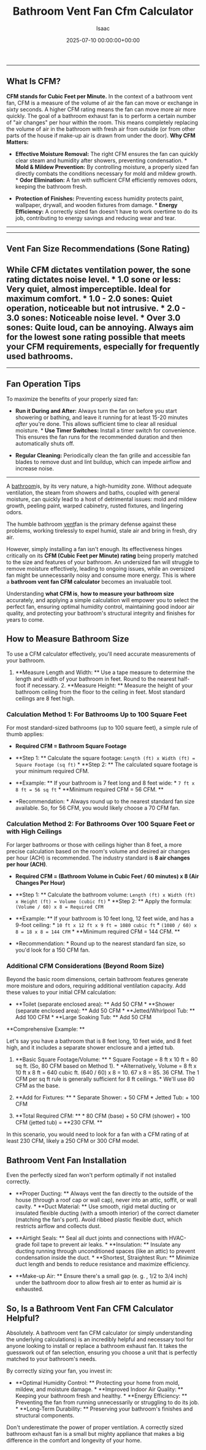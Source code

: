 ﻿---
title: Bathroom Vent Fan Cfm Calculator
description: A bathroom is, by its very nature, a high-humidity zone. Without adequate ventilation, the steam from showers and baths, coupled with general moisture, can...
slug: /bathroom-vent-fan-cfm-calculator/
date: 2025-07-10 00:00:00+00:00
lastmod: 2025-07-10 00:00:00+03:00
author: Isaac
categories:

- Home Improvement

- HVAC

- Bathroom
tags:

- home-improvement

- bathroom

- vent
layout: post
---
---

## What Is CFM?
**CFM stands for Cubic Feet per Minute.** In the context of a bathroom vent fan, CFM is a measure of the volume of air the fan can move or exchange in sixty seconds. A higher CFM rating means the fan can move more air more quickly.
The goal of a bathroom exhaust fan is to perform a certain number of "air changes" per hour within the room. This means completely replacing the volume of air in the bathroom with fresh air from outside (or from other parts of the house if make-up air is drawn from under the door).
**Why CFM Matters:**

* **Effective Moisture Removal:** The right CFM ensures the fan can quickly clear steam and humidity after showers, preventing condensation. * **Mold & Mildew Prevention:** By controlling moisture, a properly sized fan directly combats the conditions necessary for mold and mildew growth. * **Odor Elimination:** A fan with sufficient CFM efficiently removes odors, keeping the bathroom fresh.

* **Protection of Finishes:** Preventing excess humidity protects paint, wallpaper, drywall, and wooden fixtures from damage. * **Energy Efficiency:** A correctly sized fan doesn't have to work overtime to do its job, contributing to energy savings and reducing wear and tear.
---
---

## Vent Fan Size Recommendations (Sone Rating)
While CFM dictates ventilation power, the **sone rating** dictates noise level. * **1.0 sone or less:** Very quiet, almost imperceptible. Ideal for maximum comfort. * **1.0 - 2.0 sones:** Quiet operation, noticeable but not intrusive. * **2.0 - 3.0 sones:** Noticeable noise level. * **Over 3.0 sones:** Quite loud, can be annoying.
Always aim for the lowest sone rating possible that meets your CFM requirements, especially for frequently used bathrooms.
---
---

## Fan Operation Tips
To maximize the benefits of your properly sized fan:

* **Run it During and After:** Always turn the fan on before you start showering or bathing, and leave it running for at least 15-20 minutes *after* you're done. This allows sufficient time to clear all residual moisture. * **Use Timer Switches:** Install a timer switch for convenience. This ensures the fan runs for the recommended duration and then automatically shuts off.

* **Regular Cleaning:** Periodically clean the fan grille and accessible fan blades to remove dust and lint buildup, which can impede airflow and increase noise.
---

A [bathroom](https://pestpolicy.com/installing-a-bathroom-vent-fan-through-a-wall/)is, by its very nature, a high-humidity zone. Without adequate ventilation, the steam from showers and baths, coupled with general moisture, can quickly lead to a host of detrimental issues: mold and mildew growth, peeling paint, warped cabinetry, rusted fixtures, and lingering odors.

The humble bathroom [vent](https://pestpolicy.com/how-to-maintain-a-bathroom-vent-fan/)fan is the primary defense against these problems, working tirelessly to expel humid, stale air and bring in fresh, dry air.

However, simply installing a fan isn't enough. Its effectiveness hinges critically on its **CFM (Cubic Feet per Minute) rating** being properly matched to the size and features of your bathroom. An undersized fan will struggle to remove moisture effectively, leading to ongoing issues, while an oversized fan might be unnecessarily noisy and consume more energy. This is where a **bathroom vent fan CFM calculator** becomes an invaluable tool.

Understanding **what CFM is**, **how to measure your bathroom size** accurately, and applying a simple calculation will empower you to select the perfect fan, ensuring optimal humidity control, maintaining good indoor air quality, and protecting your bathroom's structural integrity and finishes for years to come.

##  How to Measure Bathroom Size

To use a CFM calculator effectively, you'll need accurate measurements of your bathroom.

1. **Measure Length and Width: ** Use a tape measure to determine the length and width of your bathroom in feet. Round to the nearest half-foot if necessary. 2. **Measure Height: ** Measure the height of your bathroom ceiling from the floor to the ceiling in feet. Most standard ceilings are 8 feet high.

###  Calculation Method 1: For Bathrooms Up to 100 Square Feet

For most standard-sized bathrooms (up to 100 square feet), a simple rule of thumb applies:

* **Required CFM = Bathroom Square Footage**

* **Step 1: ** Calculate the square footage: `Length (ft) x Width (ft) = Square Footage (sq ft)` * **Step 2: ** The calculated square footage is your minimum required CFM.

* **Example: ** If your bathroom is 7 feet long and 8 feet wide: * `7 ft x 8 ft = 56 sq ft` * **Minimum required CFM = 56 CFM. **

* *Recommendation: * Always round up to the nearest standard fan size available. So, for 56 CFM, you would likely choose a 70 CFM fan.

###  Calculation Method 2: For Bathrooms Over 100 Square Feet or with High Ceilings

For larger bathrooms or those with ceilings higher than 8 feet, a more precise calculation based on the room's volume and desired air changes per hour (ACH) is recommended. The industry standard is **8 air changes per hour (ACH)**.

* **Required CFM = (Bathroom Volume in Cubic Feet / 60 minutes) x 8 (Air Changes Per Hour)**

* **Step 1: ** Calculate the bathroom volume: `Length (ft) x Width (ft) x Height (ft) = Volume (cubic ft)` * **Step 2: ** Apply the formula: `(Volume / 60) x 8 = Required CFM`

* **Example: ** If your bathroom is 10 feet long, 12 feet wide, and has a 9-foot ceiling: * `10 ft x 12 ft x 9 ft = 1080 cubic ft` * `(1080 / 60) x 8 = 18 x 8 = 144 CFM` * **Minimum required CFM = 144 CFM. **

* *Recommendation: * Round up to the nearest standard fan size, so you'd look for a 150 CFM fan.

###  Additional CFM Considerations (Beyond Room Size)

Beyond the basic room dimensions, certain bathroom features generate more moisture and odors, requiring additional ventilation capacity. Add these values to your initial CFM calculation:

* **Toilet (separate enclosed area): ** Add 50 CFM * **Shower (separate enclosed area): ** Add 50 CFM * **Jetted/Whirlpool Tub: ** Add 100 CFM * **Large Soaking Tub: ** Add 50 CFM

**Comprehensive Example: **

Let's say you have a bathroom that is 8 feet long, 10 feet wide, and 8 feet high, and it includes a separate shower enclosure and a jetted tub.

1. **Basic Square Footage/Volume: ** * Square Footage = 8 ft x 10 ft = 80 sq ft. (So, 80 CFM based on Method 1). * *Alternatively, Volume = 8 ft x 10 ft x 8 ft = 640 cubic ft. (640 / 60) x 8 = 10. 67 x 8 = 85. 36 CFM. The 1 CFM per sq ft rule is generally sufficient for 8 ft ceilings. * We'll use 80 CFM as the base.

2. **Add for Fixtures: ** * Separate Shower: + 50 CFM * Jetted Tub: + 100 CFM

3. **Total Required CFM: ** * 80 CFM (base) + 50 CFM (shower) + 100 CFM (jetted tub) = **230 CFM. **

In this scenario, you would need to look for a fan with a CFM rating of at least 230 CFM, likely a 250 CFM or 300 CFM model.

##  Bathroom Vent Fan Installation

Even the perfectly sized fan won't perform optimally if not installed correctly.

* **Proper Ducting: ** Always vent the fan directly to the outside of the house (through a roof cap or wall cap), never into an attic, soffit, or wall cavity. * **Duct Material: ** Use smooth, rigid metal ducting or insulated flexible ducting (with a smooth interior) of the correct diameter (matching the fan's port). Avoid ribbed plastic flexible duct, which restricts airflow and collects dust.

* **Airtight Seals: ** Seal all duct joints and connections with HVAC-grade foil tape to prevent air leaks. * **Insulation: ** Insulate any ducting running through unconditioned spaces (like an attic) to prevent condensation inside the duct. * **Shortest, Straightest Run: ** Minimize duct length and bends to reduce resistance and maximize efficiency.

* **Make-up Air: ** Ensure there's a small gap (e. g. , 1/2 to 3/4 inch) under the bathroom door to allow fresh air to enter as humid air is exhausted.

##  So, Is a Bathroom Vent Fan CFM Calculator Helpful?

Absolutely. A bathroom vent fan CFM calculator (or simply understanding the underlying calculations) is an incredibly helpful and necessary tool for anyone looking to install or replace a bathroom exhaust fan. It takes the guesswork out of fan selection, ensuring you choose a unit that is perfectly matched to your bathroom's needs.

By correctly sizing your fan, you invest in:

* **Optimal Humidity Control: ** Protecting your home from mold, mildew, and moisture damage. * **Improved Indoor Air Quality: ** Keeping your bathroom fresh and healthy. * **Energy Efficiency: ** Preventing the fan from running unnecessarily or struggling to do its job. * **Long-Term Durability: ** Preserving your bathroom's finishes and structural components.

Don't underestimate the power of proper ventilation. A correctly sized bathroom exhaust fan is a small but mighty appliance that makes a big difference in the comfort and longevity of your home.
